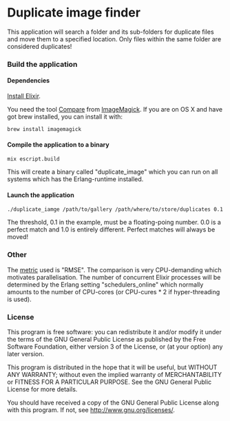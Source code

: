 # Duplicate image finder

This application will search a folder and its sub-folders for duplicate files and move them to a specified location.
Only files within the same folder are considered duplicates!

### Build the application

#### Dependencies

[Install Elixir](http://elixir-lang.org/install.html).

You need the tool [Compare](http://www.imagemagick.org/script/compare.php) from [ImageMagick](http://www.imagemagick.org/). If you are on OS X and have got brew installed, you can install it with:

```
brew install imagemagick
```

#### Compile the application to a binary

```
mix escript.build
```

This will create a binary called "duplicate_image" which you can run on all systems which has the Erlang-runtime installed.

#### Launch the application
```
./duplicate_iamge /path/to/gallery /path/where/to/store/duplicates 0.1
```
The threshold, 0.1 in the example, must be a floating-poing number. 0.0 is a perfect match and 1.0 is entirely different. Perfect matches will always be moved!

### Other
The [metric](http://www.imagemagick.org/script/command-line-options.php#metric) used is "RMSE". The comparison is very CPU-demanding which motivates parallelisation. The number of concurrent Elixir processes will be determined by the Erlang setting "schedulers_online" which normally amounts to the number of CPU-cores (or CPU-cures * 2 if hyper-threading is used).

### License
This program is free software: you can redistribute it and/or modify
it under the terms of the GNU General Public License as published by
the Free Software Foundation, either version 3 of the License, or
(at your option) any later version.

This program is distributed in the hope that it will be useful,
but WITHOUT ANY WARRANTY; without even the implied warranty of
MERCHANTABILITY or FITNESS FOR A PARTICULAR PURPOSE.  See the
GNU General Public License for more details.

You should have received a copy of the GNU General Public License
along with this program.  If not, see <http://www.gnu.org/licenses/>.
